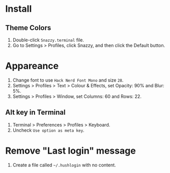 # Install

## Theme Colors
1. Double-click `Snazzy.terminal` file.
1. Go to Settings > Profiles, click Snazzy, and then click the Default button.

# Appareance
1. Change font to use `Hack Nerd Font Mono` and size `28`.
1. Settings > Profiles > Text > Colour & Effects, set Opacity: 90% and Blur: 5%.
1. Settings > Profiles > Window, set Columns: 60 and Rows: 22.

## Alt key in Terminal
1. Terminal > Preferences > Profiles > Keyboard.
1. Uncheck `Use option as meta key`.

# Remove "Last login" message
1. Create a file called `~/.hushlogin` with no content.